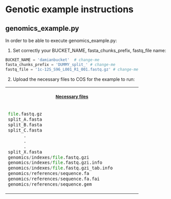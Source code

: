 Genotic example instructions
===================

genomics_example.py
-----------------------------------

In order to be able to execute genomics_example.py:

1. Set correctly your BUCKET_NAME, fasta_chunks_prefix, fastq_file name:

```python
BUCKET_NAME = 'damianbucket'  # change-me
fasta_chunks_prefix = 'DUMMY_split_' # change-me
fastq_file = '1c-12S_S96_L001_R1_001.fastq.gz' # change-me
```
2. Upload the necessary files to COS for the example to run:

<table>
<tr>
<th align="center">
<img width="400" height="1px">
<p> 
<small>
<a href=".md">Necessary files</a>
</small>
</tr>

<tr>
<td>

```python
file.fastq.gz
split_A.fasta
split_B.fasta
split_C.fasta
      .
      .
      .
split_X.fasta
genomics/indexes/file.fastq.gzi
genomics/indexes/file.fastq.gzi.info
genomics/indexes/file.fastq.gzi_tab.info
genomics/references/sequence.fa
genomics/references/sequence.fa.fai
genomics/references/sequence.gem
```
</td>
</tr>

</table>
